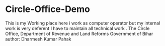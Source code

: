 # Circle-Office-Demo
This is my Working place here i work as computer operator but my internal work is very deferent  I have to maintain all technical work . The Circle Office, Department of Revenue and Land Reforms Government of Bihar 
<br>
author: Dharmesh Kumar Pahak
